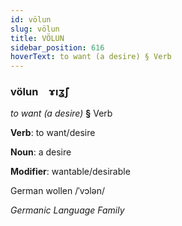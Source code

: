 ```yaml
---
id: völun
slug: völun
title: VÖLUN
sidebar_position: 616
hoverText: to want (a desire) § Verb
---
```


### völun&emsp;<span kind="abugida">ɤıʓ̃ʃ</span>

*to want (a desire)* **§** Verb

**Verb**: to want/desire

**Noun**: a desire

**Modifier**: wantable/desirable

German wollen /ˈvɔlən/

*Germanic Language Family*